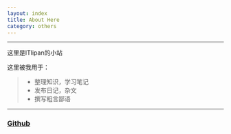 ```yaml
---
layout: index
title: About Here
category: others
---
```


------

这里是ITlipan的小站

这里被我用于：

> * 整理知识，学习笔记
> * 发布日记，杂文
> * 撰写粗言鄙语


------

### [Github](https://github.com/itlipan/itlipan.github.com)
